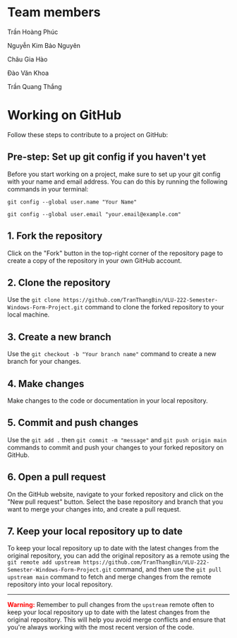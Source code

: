 # Team members

Trần Hoàng Phúc

Nguyễn Kim Bảo Nguyên

Châu Gia Hào

Đào Văn Khoa

Trần Quang Thắng

# Working on GitHub

Follow these steps to contribute to a project on GitHub:

## Pre-step: Set up git config if you haven't yet

Before you start working on a project, make sure to set up your git config with your name and email address. You can do this by running the following commands in your terminal:

`git config --global user.name "Your Name"`

`git config --global user.email "your.email@example.com"`

## 1. Fork the repository

Click on the "Fork" button in the top-right corner of the repository page to create a copy of the repository in your own GitHub account.

## 2. Clone the repository

Use the `git clone https://github.com/TranThangBin/VLU-222-Semester-Windows-Form-Project.git` command to clone the forked repository to your local machine.

## 3. Create a new branch

Use the `git checkout -b "Your branch name"` command to create a new branch for your changes.

## 4. Make changes

Make changes to the code or documentation in your local repository.

## 5. Commit and push changes

Use the `git add .` then `git commit -m "message"` and `git push origin main` commands to commit and push your changes to your forked repository on GitHub.

## 6. Open a pull request

On the GitHub website, navigate to your forked repository and click on the "New pull request" button. Select the base repository and branch that you want to merge your changes into, and create a pull request.

## 7. Keep your local repository up to date

To keep your local repository up to date with the latest changes from the original repository, you can add the original repository as a remote using the `git remote add upstream https://github.com/TranThangBin/VLU-222-Semester-Windows-Form-Project.git` command, and then use the `git pull upstream main` command to fetch and merge changes from the remote repository into your local repository.

---

<span style="color: red">**Warning:**</span> Remember to pull changes from the `upstream` remote often to keep your local repository up to date with the latest changes from the original repository. This will help you avoid merge conflicts and ensure that you're always working with the most recent version of the code.
